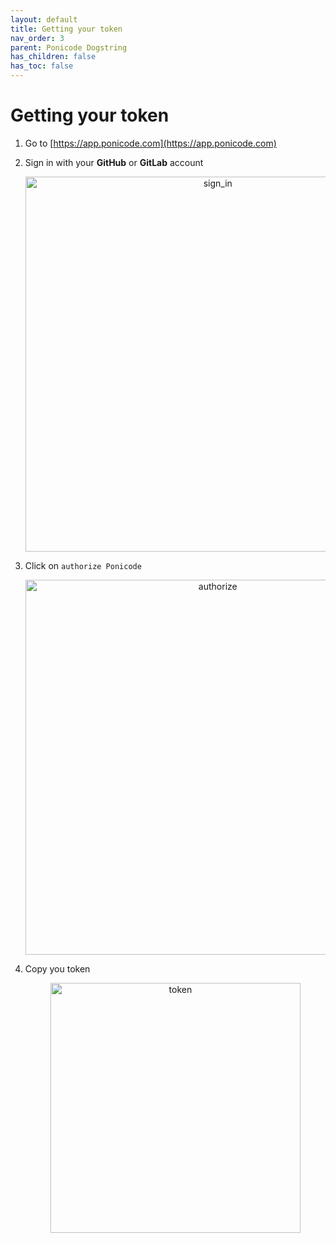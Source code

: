 ```yaml
---
layout: default
title: Getting your token
nav_order: 3
parent: Ponicode Dogstring
has_children: false
has_toc: false
---
```



# Getting your token

1. Go to [https://app.ponicode.com](https://app.ponicode.com)

2. Sign in with your **GitHub** or **GitLab** account
    <p align="center">
        <img src="/docs/dogstring/images/use_dogstring_1.png" alt="sign_in" width="600"/>
    </p>

3. Click on `authorize Ponicode`
    <p align="center">
        <img src="/docs/dogstring/images/use_dogstring_2.png" alt="authorize" width="600"/>
    </p>

4. Copy you token
    <p align="center">
        <img src="/docs/dogstring/images/use_dogstring_3.png" alt="token" width="400"/>
    </p>


